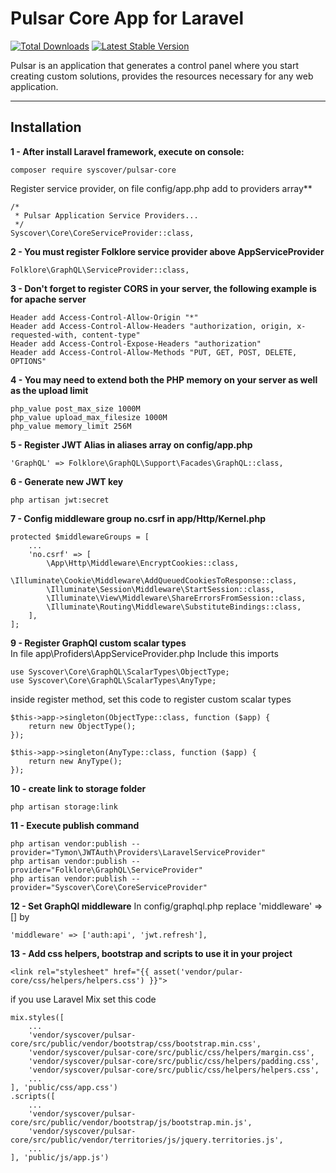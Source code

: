 # Pulsar Core App for Laravel

[![Total Downloads](https://poser.pugx.org/syscover/pulsar-core/downloads)](https://packagist.org/packages/syscover/pulsar-core)
[![Latest Stable Version](http://img.shields.io/github/release/syscover/pulsar-core.svg)](https://packagist.org/packages/syscover/pulsar-core)

Pulsar is an application that generates a control panel where you start creating custom solutions, provides the resources necessary for any web application.

---

## Installation

**1 - After install Laravel framework, execute on console:**
```
composer require syscover/pulsar-core
```

Register service provider, on file config/app.php add to providers array**
```
/*
 * Pulsar Application Service Providers...
 */
Syscover\Core\CoreServiceProvider::class,
```

**2 - You must register Folklore service provider above AppServiceProvider**
```
Folklore\GraphQL\ServiceProvider::class,
```

**3 - Don't forget to register CORS in your server, the following example is for apache server**
```
Header add Access-Control-Allow-Origin "*"
Header add Access-Control-Allow-Headers "authorization, origin, x-requested-with, content-type"
Header add Access-Control-Expose-Headers "authorization"
Header add Access-Control-Allow-Methods "PUT, GET, POST, DELETE, OPTIONS"
```

**4 - You may need to extend both the PHP memory on your server as well as the upload limit**
```
php_value post_max_size 1000M
php_value upload_max_filesize 1000M
php_value memory_limit 256M
```

**5 - Register JWT Alias in aliases array on config/app.php**
```
'GraphQL' => Folklore\GraphQL\Support\Facades\GraphQL::class,
```

**6 - Generate new JWT key**
```
php artisan jwt:secret
```

**7 - Config middleware group no.csrf in app/Http/Kernel.php**
```
protected $middlewareGroups = [
    ...
    'no.csrf' => [
        \App\Http\Middleware\EncryptCookies::class,
        \Illuminate\Cookie\Middleware\AddQueuedCookiesToResponse::class,
        \Illuminate\Session\Middleware\StartSession::class,
        \Illuminate\View\Middleware\ShareErrorsFromSession::class,
        \Illuminate\Routing\Middleware\SubstituteBindings::class,
    ],
];
```

**9 - Register GraphQl custom scalar types**
<br>In file app\Profiders\AppServiceProvider.php
Include this imports
```
use Syscover\Core\GraphQL\ScalarTypes\ObjectType;
use Syscover\Core\GraphQL\ScalarTypes\AnyType;
```

inside register method, set this code to register custom scalar types
```
$this->app->singleton(ObjectType::class, function ($app) {
    return new ObjectType();
});

$this->app->singleton(AnyType::class, function ($app) {
    return new AnyType();
});
```

**10 - create link to storage folder**
```
php artisan storage:link
```

**11 - Execute publish command**
```
php artisan vendor:publish --provider="Tymon\JWTAuth\Providers\LaravelServiceProvider"
php artisan vendor:publish --provider="Folklore\GraphQL\ServiceProvider"
php artisan vendor:publish --provider="Syscover\Core\CoreServiceProvider"
```

**12 - Set GraphQl middleware**
In config/graphql.php replace 'middleware' => [] by
```
'middleware' => ['auth:api', 'jwt.refresh'],
```

**13 - Add css helpers, bootstrap and scripts to use it in your project**
```
<link rel="stylesheet" href="{{ asset('vendor/pular-core/css/helpers/helpers.css') }}">
```

if you use Laravel Mix set this code
```
mix.styles([
    ...
    'vendor/syscover/pulsar-core/src/public/vendor/bootstrap/css/bootstrap.min.css',
    'vendor/syscover/pulsar-core/src/public/css/helpers/margin.css',
    'vendor/syscover/pulsar-core/src/public/css/helpers/padding.css',
    'vendor/syscover/pulsar-core/src/public/css/helpers/helpers.css',
    ...
], 'public/css/app.css')
.scripts([
    ...
    'vendor/syscover/pulsar-core/src/public/vendor/bootstrap/js/bootstrap.min.js',
    'vendor/syscover/pulsar-core/src/public/vendor/territories/js/jquery.territories.js',
    ...
], 'public/js/app.js')
```



